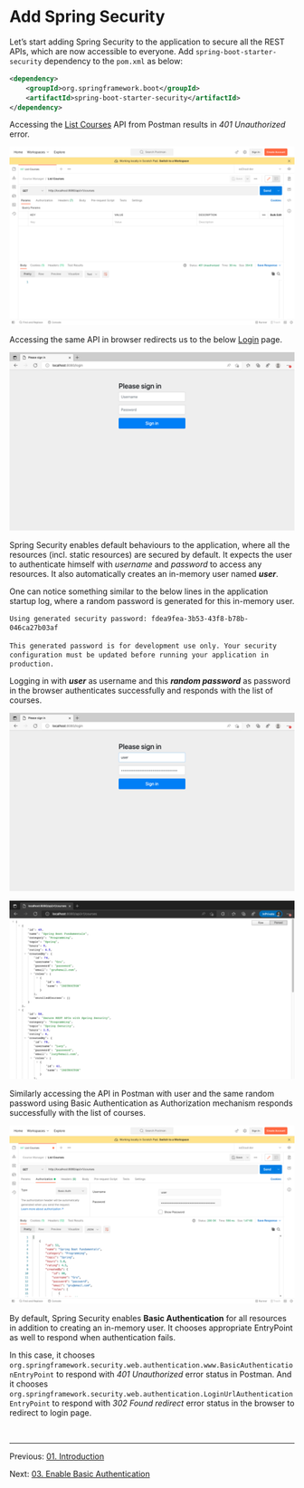 

# Add Spring Security

Let’s start adding Spring Security to the application to secure all the REST APIs, which are now accessible to everyone. Add `spring-boot-starter-security` dependency to the `pom.xml` as below:
```xml  
<dependency>
	<groupId>org.springframework.boot</groupId>    
	<artifactId>spring-boot-starter-security</artifactId>
</dependency>  
```  
Accessing the [List Courses](http://localhost:8080/api/v1/courses) API from Postman results in *401 Unauthorized* error.

![List courses API response - Postman](./assets/list_courses_postman.png)

Accessing the same API in browser redirects us to the below [Login](http://localhost:8080/login) page.

![Spring Security Login page - Postman](./assets/login_browser.png)

Spring Security enables default behaviours to the application, where all the resources (incl. static resources) are secured by default. It expects the user to authenticate himself with *username* and *password* to access any resources. It also automatically creates an in-memory user named ***user***.

One can notice something similar to the below lines in the application startup log, where a random password is generated for this in-memory user.

```log
Using generated security password: fdea9fea-3b53-43f8-b78b-046ca27b03af  
  
This generated password is for development use only. Your security configuration must be updated before running your application in production.  
```  

Logging in with ***user*** as username and this ***random password*** as password in the browser authenticates successfully and responds with the list of courses.

![Spring Security Login page - Postman](./assets/login_with_credentials.png)

![Spring Security Login page - Postman](./assets/list_courses_browser.png)

Similarly accessing the API in Postman with user and the same random password using Basic Authentication as Authorization mechanism responds successfully with the list of courses.

![Spring Security Login page - Postman](./assets/list_courses_postman_200.png)

By default, Spring Security enables **Basic Authentication** for all resources in addition to creating an in-memory user. It chooses appropriate EntryPoint as well to respond when authentication fails.

In this case, it chooses `org.springframework.security.web.authentication.www.BasicAuthenticationEntryPoint` to respond with *401 Unauthorized* error status in Postman. And it chooses `org.springframework.security.web.authentication.LoginUrlAuthenticationEntryPoint` to respond with *302 Found redirect* error status in the browser to redirect to login page.


<br/><hr/>

Previous: [01. Introduction](https://github.com/SankaranarayananMurugan/spring-security-guide/tree/main/01.%20Introduction)

Next: [03. Enable Basic Authentication](https://github.com/SankaranarayananMurugan/spring-security-guide/tree/main/03.%20Enable%20Basic%20Authentication)